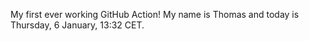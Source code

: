 My first ever working GitHub Action!
My name is Thomas and today is Thursday, 6 January, 13:32 CET. 
